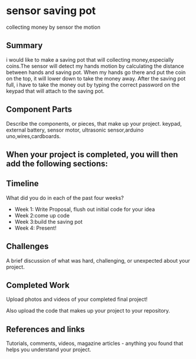 # sensor saving pot

collecting money by sensor the motion

## Summary

i would like to make a saving pot that will collecting money,especially coins.The sensor will 
detect my hands motion by calculating the distance between hands and saving pot.
When my hands go there and put the coin on the top, it will lower down to take the money away.
After the saving pot full, i have to take the money out by typing the correct password on the 
keypad that will attach to the saving pot.


## Component Parts

Describe the components, or pieces, that make up your project.
keypad, external battery, sensor motor, ultrasonic sensor,arduino uno,wires,cardboards.
## When your project is completed, you will then add the following sections:

## Timeline

What did you do in each of the past four weeks?

- Week 1: Write Proposal, flush out initial code for your idea
- Week 2:come up code
- Week 3:build the saving pot
- Week 4: Present!
 
## Challenges

A brief discussion of what was hard, challenging, or unexpected about your project.

## Completed Work

Upload photos and videos of your completed final project!

Also upload the code that makes up your project to your repository.

## References and links

Tutorials, comments, videos, magazine articles - anything you found that helps you understand your project.
